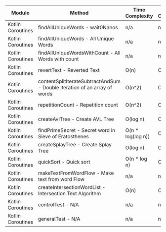 | Module | Method | Time Complexity | Space Complexity | Repetitions | Measured Duration | Machine |
|---|---|---|---|---|---|---|
| Kotlin Coroutines | findAllUniqueWords - wait0Nanos | n/a | n/a | 2 | 17 | Prototype |
| Kotlin Coroutines | findAllUniqueWords - All Unique Words | n/a | n/a | 10000 | 3597 | Prototype |
| Kotlin Coroutines | findAllUniqueWordsWithCount - All Words with count | n/a | n/a | 10000 | 1961 | Prototype |
| Kotlin Coroutines | revertText - Reverted Text | O(n) | O(1) | 10000 | 662 | Prototype |
| Kotlin Coroutines | contentSplitIterateSubtractAndSum - Double iteration of an array of words | O(n^2) | O(1) | 10000 | 3294 | Prototype |
| Kotlin Coroutines | repetitionCount - Repetition count | O(n^2) | O(n) | 10000 | 1583 | Prototype |
| Kotlin Coroutines | createAvlTree - Create AVL Tree | O(log n) | O(n) | 10000 | 310 | Prototype |
| Kotlin Coroutines | findPrimeSecret - Secret word in Sieve of Eratosthenes | O(n * log(log n)) | O(n) | 10000 | 743 | Prototype |
| Kotlin Coroutines | createSplayTree - Create Splay Tree | O(log n) | O(n) | 10000 | 859 | Prototype |
| Kotlin Coroutines | quickSort - Quick sort | O(n * log n) | O(log n) | 10000 | 4663 | Prototype |
| Kotlin Coroutines | makeTextFromWordFlow - Make text from word Flow | n/a | n/a | 10000 | 1208 | Prototype |
| Kotlin Coroutines | createIntersectionWordList - Intersection Text Algorithm | O(n) | O(n) | 10000 | 814 | Prototype |
| Kotlin Coroutines | controlTest - N/A | n/a | n/a | 10000 | 1093 | Prototype |
| Kotlin Coroutines | generalTest - N/A | n/a | n/a | 10000 | 128 | Prototype |
